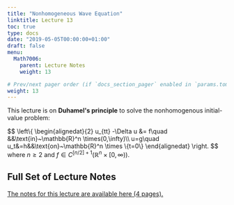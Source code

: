 ```yaml
---
title: "Nonhomogeneous Wave Equation"
linktitle: Lecture 13
toc: true
type: docs
date: "2019-05-05T00:00:00+01:00"
draft: false
menu:
  Math7006:
    parent: Lecture Notes
    weight: 13

# Prev/next pager order (if `docs_section_pager` enabled in `params.toml`)
weight: 13
---
```

This lecture is on **Duhamel's principle** to solve the nonhomogenous initial-value problem:

$$
\left\\{
\begin{alignedat}{2}
u_{tt} -\Delta u &= f\quad &&\text{in}~\mathbb{R}^n \times(0,\infty)\\\ u=g\quad u_t&=h&&\text{on}~\mathbb{R}^n \times \\{t=0\\}
\end{alignedat}
\right.
$$
where $n\geq 2$ and $f\in C^{[n/2]+1}(\mathbb{R}^n \times [0,\infty))$.

## Full Set of Lecture Notes

[The notes for this lecture are available here (4 pages).](https://www.dropbox.com/s/2uvclr65lymyjcp/uc-7006-Lec-13-Wave-Eqn-Nonhom.pdf?dl=0)
